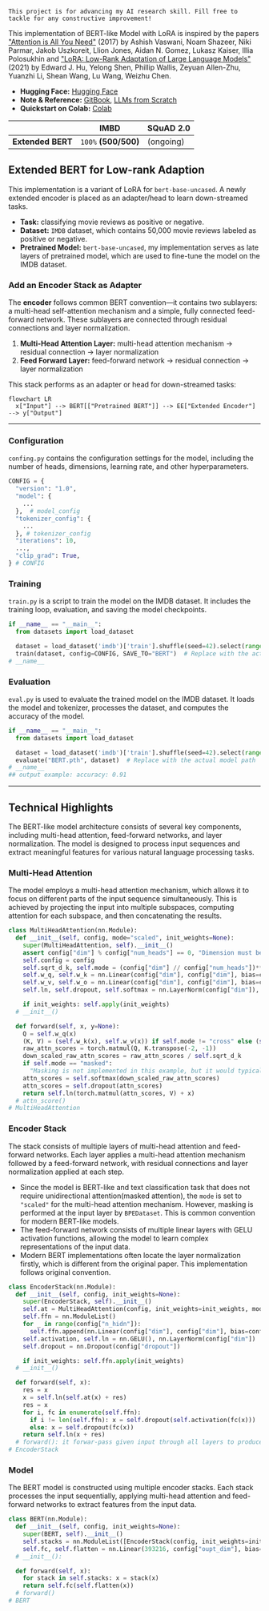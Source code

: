 ```PlainText
This project is for advancing my AI research skill. Fill free to tackle for any constructive improvement!
```

This implementation of BERT-like Model with LoRA is inspired by the papers ["Attention is All You Need"](https://arxiv.org/abs/1706.03762) (2017) by Ashish Vaswani, Noam Shazeer, Niki Parmar, Jakob Uszkoreit, Llion Jones, Aidan N. Gomez, Lukasz Kaiser, Illia Polosukhin and ["LoRA: Low-Rank Adaptation of Large Language Models"](https://arxiv.org/abs/2106.09685) (2021) by Edward J. Hu, Yelong Shen, Phillip Wallis, Zeyuan Allen-Zhu, Yuanzhi Li, Shean Wang, Lu Wang, Weizhu Chen.

- **Hugging Face:** [Hugging Face](https://huggingface.co/lif31up/attention-is-all-you-need)
- **Note & Reference:** [GitBook](https://lif31up.gitbook.io/lif31up/natural-language-process/attention-is-all-you-need), [LLMs from Scratch](https://github.com/rasbt/LLMs-from-scratch)
- **Quickstart on Colab:** [Colab](https://colab.research.google.com/drive/1oEwK7Tz-XvABJQ9-ypHznY24vD_uq4h_?usp=sharing)

|                   | **IMBD**             | **SQuAD 2.0** |
|-------------------|----------------------|-----------|
| **Extended BERT** | `100%` **(500/500)** | (ongoing) |

## Extended BERT for Low-rank Adaption
This implementation is a variant of LoRA for `bert-base-uncased`. A newly extended encoder is placed as an adapter/head to learn down-streamed tasks.

- **Task:** classifying movie reviews as positive or negative.
- **Dataset:** `IMDB` dataset, which contains 50,000 movie reviews labeled as positive or negative.
- **Pretrained Model:** `bert-base-uncased`, my implementation serves as late layers of pretrained model, which are used to fine-tune the model on the IMDB dataset.

### Add an Encoder Stack as Adapter
The **encoder** follows common BERT convention—it contains two sublayers: a multi-head self-attention mechanism and a simple, fully connected feed-forward network. These sublayers are connected through residual connections and layer normalization.
1. **Multi-Head Attention Layer:** multi-head attention mechanism → residual connection → layer normalization
2. **Feed Forward Layer:** feed-forward network → residual connection → layer normalization

This stack performs as an adapter or head for down-streamed tasks:
```mermaid
flowchart LR
  x["Input"] --> BERT[["Pretrained BERT"]] --> EE["Extended Encoder"] --> y["Output"]
```

---
### Configuration
`confing.py` contains the configuration settings for the model, including the number of heads, dimensions, learning rate, and other hyperparameters.
```python
CONFIG = {
  "version": "1.0",
  "model": {
    ...
  },  # model_config
  "tokenizer_config": {
    ...
  }, # tokenizer_config
  "iterations": 10,
  ...,
  "clip_grad": True,
} # CONFIG
```
### Training
`train.py` is a script to train the model on the IMDB dataset. It includes the training loop, evaluation, and saving the model checkpoints.
```python
if __name__ == "__main__":
  from datasets import load_dataset

  dataset = load_dataset('imdb')['train'].shuffle(seed=42).select(range(100))
  train(dataset, config=CONFIG, SAVE_TO="BERT")  # Replace with the actual model path
# __name__
```
### Evaluation
`eval.py` is used to evaluate the trained model on the IMDB dataset. It loads the model and tokenizer, processes the dataset, and computes the accuracy of the model.
```python
if __name__ == "__main__":
  from datasets import load_dataset

  dataset = load_dataset('imdb')['train'].shuffle(seed=42).select(range(100))
  evaluate("BERT.pth", dataset)  # Replace with the actual model path
# __name__
## output example: accuracy: 0.91
```
---
## Technical Highlights
The BERT-like model architecture consists of several key components, including multi-head attention, feed-forward networks, and layer normalization. The model is designed to process input sequences and extract meaningful features for various natural language processing tasks.

### Multi-Head Attention
The model employs a multi-head attention mechanism, which allows it to focus on different parts of the input sequence simultaneously. This is achieved by projecting the input into multiple subspaces, computing attention for each subspace, and then concatenating the results.

```python
class MultiHeadAttention(nn.Module):
  def __init__(self, config, mode="scaled", init_weights=None):
    super(MultiHeadAttention, self).__init__()
    assert config["dim"] % config["num_heads"] == 0, "Dimension must be divisible by number of heads"
    self.config = config
    self.sqrt_d_k, self.mode = (config["dim"] // config["num_heads"])**0.5, mode
    self.w_q, self.w_k = nn.Linear(config["dim"], config["dim"], bias=config["bias"]), nn.Linear(config["dim"], config["dim"], bias=config["bias"])
    self.w_v, self.w_o = nn.Linear(config["dim"], config["dim"], bias=config["bias"]), nn.Linear(config["dim"], config["dim"], bias=config["bias"])
    self.ln, self.dropout, self.softmax = nn.LayerNorm(config["dim"]), nn.Dropout(config["attention_dropout"]), nn.Softmax(dim=-1)

    if init_weights: self.apply(init_weights)
  # __init__()

  def forward(self, x, y=None):
    Q = self.w_q(x)
    (K, V) = (self.w_k(x), self.w_v(x)) if self.mode != "cross" else (self.w_k(y), self.w_v(y))
    raw_attn_scores = torch.matmul(Q, K.transpose(-2, -1))
    down_scaled_raw_attn_scores = raw_attn_scores / self.sqrt_d_k
    if self.mode == "masked":
      "Masking is not implemented in this example, but it would typically involve setting certain positions in the attention scores to a very low value (e.g., -inf) to prevent attention to those positions."
    attn_scores = self.softmax(down_scaled_raw_attn_scores)
    attn_scores = self.dropout(attn_scores)
    return self.ln(torch.matmul(attn_scores, V) + x)
  # attn_score()
# MultiHeadAttention
```
### Encoder Stack
The stack consists of multiple layers of multi-head attention and feed-forward networks. Each layer applies a multi-head attention mechanism followed by a feed-forward network, with residual connections and layer normalization applied at each step.
* Since the model is BERT-like and text classification task that does not require unidirectional attention(masked attention), the `mode` is set to `"scaled"` for the multi-head attention mechanism. However, masking is performed at the input layer by `BPEDataset`. This is common convention for modern BERT-like models.
* The feed-forward network consists of multiple linear layers with GELU activation functions, allowing the model to learn complex representations of the input data.
* Modern BERT implementations often locate the layer normalization firstly, which is different from the original paper. This implementation follows original convention.
```python
class EncoderStack(nn.Module):
  def __init__(self, config, init_weights=None):
    super(EncoderStack, self).__init__()
    self.at = MultiHeadAttention(config, init_weights=init_weights, mode="scaled")
    self.ffn = nn.ModuleList()
    for _ in range(config["n_hidn"]):
      self.ffn.append(nn.Linear(config["dim"], config["dim"], bias=config["bias"]))
    self.activation, self.ln = nn.GELU(), nn.LayerNorm(config["dim"])
    self.dropout = nn.Dropout(config["dropout"])

    if init_weights: self.ffn.apply(init_weights)
  # __init__()

  def forward(self, x):
    res = x
    x = self.ln(self.at(x) + res)
    res = x
    for i, fc in enumerate(self.ffn):
      if i != len(self.ffn): x = self.dropout(self.activation(fc(x)))
      else: x = self.dropout(fc(x))
    return self.ln(x + res)
  # forward(): it forwar-pass given input through all layers to produce output.
# EncoderStack
```
### Model
The BERT model is constructed using multiple encoder stacks. Each stack processes the input sequentially, applying multi-head attention and feed-forward networks to extract features from the input data.
```python
class BERT(nn.Module):
  def __init__(self, config, init_weights=None):
    super(BERT, self).__init__()
    self.stacks = nn.ModuleList([EncoderStack(config, init_weights=init_weights) for _ in range(config["n_stack"])])
    self.fc, self.flatten = nn.Linear(393216, config["oupt_dim"], bias=config["bias"]), nn.Flatten(1)
  # __init__():

  def forward(self, x):
    for stack in self.stacks: x = stack(x)
    return self.fc(self.flatten(x))
  # forward()
# BERT
```
